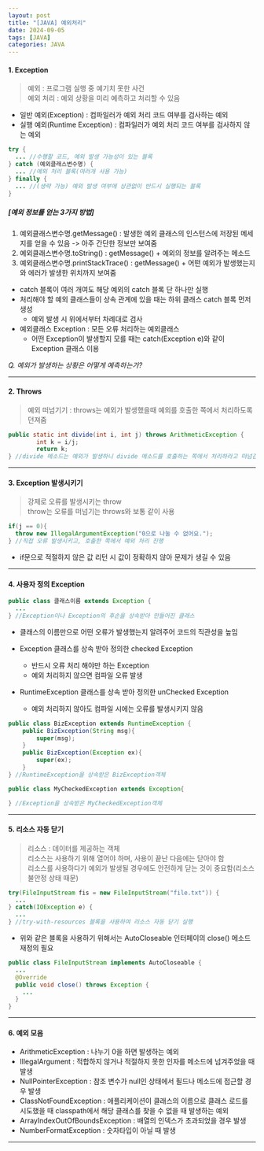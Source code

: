 ```yaml
---
layout: post
title: "[JAVA] 예외처리"
date: 2024-09-05
tags: [JAVA]
categories: JAVA
---
```


#### 1. Exception

> 예외 : 프로그램 실행 중 예기치 못한 사건  
> 예외 처리 : 예외 상황을 미리 예측하고 처리할 수 있음

- 일반 예외(Exception) : 컴파일러가 예외 처리 코드 여부를 검사하는 예외
- 실행 예외(Runtime Exception) : 컴파일러가 예외 처리 코드 여부를 검사하지 않는 예외

```java
try {
  ... //수행할 코드, 예외 발생 가능성이 있는 블록
} catch (예외클래스변수명) {
  ... //예외 처리 블록(여러개 사용 가능)
} finally {
  ... //(생략 가능) 예외 발생 여부에 상관없이 반드시 실행되는 블록
}
```

##### [예외 정보를 얻는 3가지 방법]

1. 예외클래스변수명.getMessage() : 발생한 예외 클래스의 인스턴스에 저장된 메세지를 얻을 수 있음 -> 아주 간단한 정보만 보여줌
2. 예외클래스변수명.toString() : getMessage() + 예외의 정보를 알려주는 메소드
3. 예외클래스변수명.printStackTrace() : getMessage() + 어떤 예외가 발생했는지와 에러가 발생한 위치까지 보여줌


- catch 블록이 여러 개여도 해당 예외의 catch 블록 단 하나만 실행
- 처리해야 할 예외 클래스들이 상속 관계에 있을 때는 하위 클래스 catch 블록 먼저 생성
  - 예외 발생 시 위에서부터 차례대로 검사
- 예외클래스 Exception : 모든 오류 처리하는 예외클래스
  - 어떤 Exception이 발생할지 모를 때는 catch(Exception e)와 같이 Exception 클래스 이용

*Q. 예외가 발생하는 상황은 어떻게 예측하는가?*

---

#### 2. Throws

> 예외 떠넘기기 : throws는 예외가 발생했을때 예외를 호출한 쪽에서 처리하도록 던져줌

```java
public static int divide(int i, int j) throws ArithmeticException {
		int k = i/j;
		return k;
} //divide 메소드는 예외가 발생하니 divide 메소드를 호출하는 쪽에서 처리하라고 떠넘김
```

---

#### 3. Exception 발생시키기

> 강제로 오류를 발생시키는 throw  
> throw는 오류를 떠넘기는 throws와 보통 같이 사용

```java
if(j == 0){
  throw new IllegalArgumentException("0으로 나눌 수 없어요.");
} //직접 오류 발생시키고, 호출한 쪽에서 예외 처리 진행
```

- if문으로 적절하지 않은 값 리턴 시 값이 정확하지 않아 문제가 생길 수 있음

---

#### 4. 사용자 정의 Exception

```java
public class 클래스이름 extends Exception {
  ...
} //Exception이나 Exception의 후손을 상속받아 만들어진 클래스
```

- 클래스의 이름만으로 어떤 오류가 발생했는지 알려주어 코드의 직관성을 높임

- Exception 클래스를 상속 받아 정의한 checked Exception
  - 반드시 오류 처리 해야만 하는 Exception
  - 예외 처리하지 않으면 컴파일 오류 발생
- RuntimeException 클래스를 상속 받아 정의한 unChecked Exception
  - 예외 처리하지 않아도 컴파일 시에는 오류를 발생시키지 않음

```java
public class BizException extends RuntimeException {
    public BizException(String msg){
        super(msg);
    }
    public BizException(Exception ex){
        super(ex);
    }
} //RuntimeException을 상속받은 BizException객체
```

```java
public class MyCheckedException extends Exception{

} //Exception을 상속받은 MyCheckedException객체
```

---

#### 5. 리소스 자동 닫기

> 리소스 : 데이터를 제공하는 객체   
> 리소스는 사용하기 위해 열어야 하며, 사용이 끝난 다음에는 닫아야 함   
> 리소스를 사용하다가 예외가 발생될 경우에도 안전하게 닫는 것이 중요함(리소스 불안정 상태 때문)

```java
try(FileInputStream fis = new FileInputStream("file.txt")) {
  ...
} catch(IOException e) {
  ...
} //try-with-resources 블록을 사용하여 리소스 자동 닫기 실행
```

- 위와 같은 블록을 사용하기 위해서는 AutoCloseable 인터페이의 close() 메소드 재정의 필요

```java
public class FileInputStream implements AutoCloseable {
  ...
  @Override
  public void close() throws Exception {
    ...
  }
}
```

---

#### 6. 예외 모음

- ArithmeticException : 나누기 0을 하면 발생하는 예외
- IllegalArgument : 적합하지 않거나 적절하지 못한 인자를 메소드에 넘겨주었을 때 발생
- NullPointerException : 참조 변수가 null인 상태에서 필드나 메소드에 접근할 경우 발생
- ClassNotFoundException : 애플리케이션이 클래스의 이름으로 클래스 로드를 시도했을 때 classpath에서 해당 클래스를 찾을 수 없을 때 발생하는 예외
- ArrayIndexOutOfBoundsException : 배열의 인덱스가 초과되었을 경우 발생
- NumberFormatException : 숫자타입이 아닐 때 발생

---